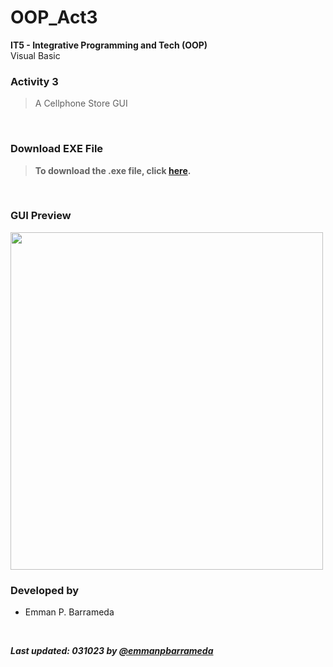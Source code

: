 # OOP_Act3

**IT5 - Integrative Programming and Tech (OOP)**<br>
Visual Basic

### **Activity 3**
> A Cellphone Store GUI
<br>

### **Download EXE File**
> **To download the .exe file, click [here](https://github.com/emmanpbarrameda/OOP_Act3-v2/raw/main/materials/Barrameda_OOPActivity3-exe.exe).**
<br>

### **GUI Preview**
<img src="https://github.com/emmanpbarrameda/OOP_Act3-v2/blob/main/materials/preview.gif" width="500" height="540">
<br>

### **Developed by**
- Emman P. Barrameda
<br>

***Last updated: 031023 by [@emmanpbarrameda](https://github.com/emmanpbarrameda)***
